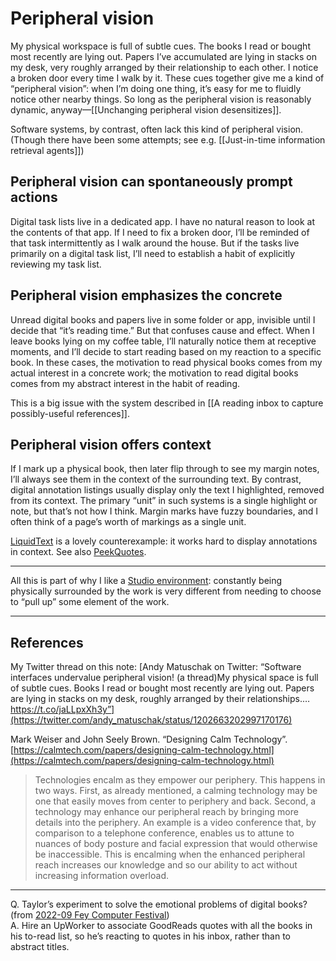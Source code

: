 # Peripheral vision

My physical workspace is full of subtle cues. The books I read or bought most recently are lying out. Papers I’ve accumulated are lying in stacks on my desk, very roughly arranged by their relationship to each other. I notice a broken door every time I walk by it. These cues together give me a kind of “peripheral vision”: when I’m doing one thing, it’s easy for me to fluidly notice other nearby things. So long as the peripheral vision is reasonably dynamic, anyway—[[Unchanging peripheral vision desensitizes]].

Software systems, by contrast, often lack this kind of peripheral vision. (Though there have been some attempts; see e.g. [[Just-in-time information retrieval agents]])

## Peripheral vision can spontaneously prompt actions

Digital task lists live in a dedicated app. I have no natural reason to look at the contents of that app. If I need to fix a broken door, I’ll be reminded of that task intermittently as I walk around the house. But if the tasks live primarily on a digital task list, I’ll need to establish a habit of explicitly reviewing my task list.

## Peripheral vision emphasizes the concrete

Unread digital books and papers live in some folder or app, invisible until I decide that “it’s reading time.” But that confuses cause and effect. When I leave books lying on my coffee table, I’ll naturally notice them at receptive moments, and I’ll decide to start reading based on my reaction to a specific book. In these cases, the motivation to read physical books comes from my actual interest in a concrete work; the motivation to read digital books comes from my abstract interest in the habit of reading.

This is a big issue with the system described in [[A reading inbox to capture possibly-useful references]].

## Peripheral vision offers context

If I mark up a physical book, then later flip through to see my margin notes, I’ll always see them in the context of the surrounding text. By contrast, digital annotation listings usually display only the text I highlighted, removed from its context. The primary “unit” in such systems is a single highlight or note, but that’s not how I think. Margin marks have fuzzy boundaries, and I often think of a page’s worth of markings as a single unit.

[LiquidText](https://notes.andymatuschak.org/zN9pG99Y6GY8f6YjUTiKi5Z) is a lovely counterexample: it works hard to display annotations in context. See also [PeekQuotes](https://notes.andymatuschak.org/z86863GLDLgpYNYFcnh6zq2).

---

All this is part of why I like a [Studio environment](https://notes.andymatuschak.org/zJoiMVErMjbYAdjjFsgMqsF): constantly being physically surrounded by the work is very different from needing to choose to “pull up” some element of the work.

---

## References

My Twitter thread on this note: [Andy Matuschak on Twitter: “Software interfaces undervalue peripheral vision! (a thread)My physical space is full of subtle cues. Books I read or bought most recently are lying out. Papers are lying in stacks on my desk, roughly arranged by their relationships.… https://t.co/jaLLpxXh3y”](https://twitter.com/andy_matuschak/status/1202663202997170176)

Mark Weiser and John Seely Brown. “Designing Calm Technology”.  
[https://calmtech.com/papers/designing-calm-technology.html](https://calmtech.com/papers/designing-calm-technology.html)

> Technologies encalm as they empower our periphery. This happens in two ways. First, as already mentioned, a calming technology may be one that easily moves from center to periphery and back. Second, a technology may enhance our peripheral reach by bringing more details into the periphery. An example is a video conference that, by comparison to a telephone conference, enables us to attune to nuances of body posture and facial expression that would otherwise be inaccessible. This is encalming when the enhanced peripheral reach increases our knowledge and so our ability to act without increasing information overload.

---

Q. Taylor’s experiment to solve the emotional problems of digital books? (from [2022-09 Fey Computer Festival](https://notes.andymatuschak.org/2022-09_Fey_Computer_Festival))  
A. Hire an UpWorker to associate GoodReads quotes with all the books in his to-read list, so he’s reacting to quotes in his inbox, rather than to abstract titles.